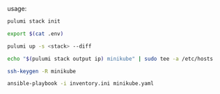 usage:

```bash
pulumi stack init
```

```bash
export $(cat .env)
```

```bash
pulumi up -s <stack> --diff
```

```bash
echo "$(pulumi stack output ip) minikube" | sudo tee -a /etc/hosts
```

```bash
ssh-keygen -R minikube
```

```bash
ansible-playbook -i inventory.ini minikube.yaml
```
